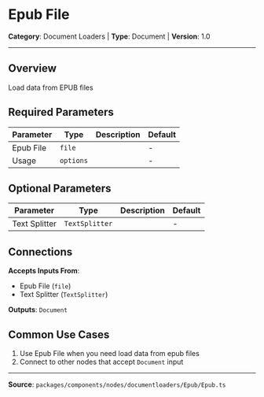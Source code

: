 # Epub File

**Category**: Document Loaders | **Type**: Document | **Version**: 1.0

---

## Overview

Load data from EPUB files

## Required Parameters

| Parameter | Type | Description | Default |
|-----------|------|-------------|---------|
| Epub File | `file` |  | - |
| Usage | `options` |  | - |

## Optional Parameters

| Parameter | Type | Description | Default |
|-----------|------|-------------|---------|
| Text Splitter | `TextSplitter` |  | - |

## Connections

**Accepts Inputs From**:
- Epub File (`file`)
- Text Splitter (`TextSplitter`)

**Outputs**: `Document`

## Common Use Cases

1. Use Epub File when you need load data from epub files
2. Connect to other nodes that accept `Document` input

---

**Source**: `packages/components/nodes/documentloaders/Epub/Epub.ts`